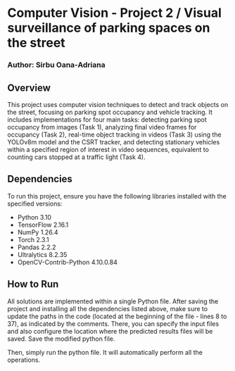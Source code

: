 # Computer Vision - Project 2 / Visual surveillance of parking spaces on the street

### Author: Sirbu Oana-Adriana

## Overview

This project uses computer vision techniques to detect and track objects on the street, focusing on parking spot occupancy and vehicle tracking. It includes implementations for four main tasks: detecting parking spot occupancy from images (Task 1), analyzing final video frames for occupancy (Task 2), real-time object tracking in videos (Task 3) using the YOLOv8m model and the CSRT tracker, and detecting stationary vehicles within a specified region of interest in video sequences, equivalent to counting cars stopped at a traffic light (Task 4).

## Dependencies

To run this project, ensure you have the following libraries installed with the specified versions:

- Python 3.10
- TensorFlow 2.16.1
- NumPy 1.26.4
- Torch 2.3.1
- Pandas 2.2.2
- Ultralytics 8.2.35
- OpenCV-Contrib-Python 4.10.0.84

## How to Run

All solutions are implemented within a single Python file. After saving the project and installing all the dependencies listed above, make sure to update the paths in the code (located at the beginning of the file - lines 8 to 37), as indicated by the comments. There, you can specify the input files and also configure the location where the predicted results files will be saved. Save the modified python file. 

Then, simply run the python file. It will automatically perform all the operations. 


